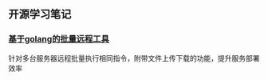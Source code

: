 ## 开源学习笔记

### [基于golang的批量远程工具](https://github.com/tamago-cn/mssh)
针对多台服务器远程批量执行相同指令，附带文件上传下载的功能，提升服务部署效率

